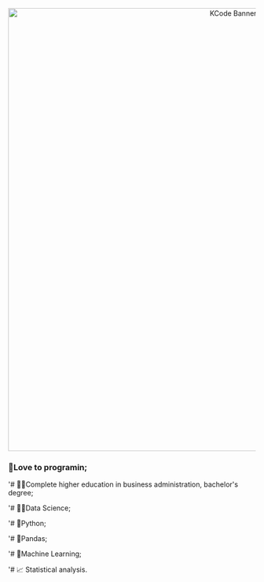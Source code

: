 <center>
    <img src="https://i.ibb.co/wQg0qzq/Banner.png" width="900" alt="KCode Banner"  />
</center>

### 💚Love to programin;

'# 👨‍🎓Complete higher education in business administration, bachelor's degree;

'# 👨‍🔬Data Science;

'# 🐍Python;

'# 🐼Pandas;

'# 🧮Machine Learning;

'# 📈 Statistical analysis.
